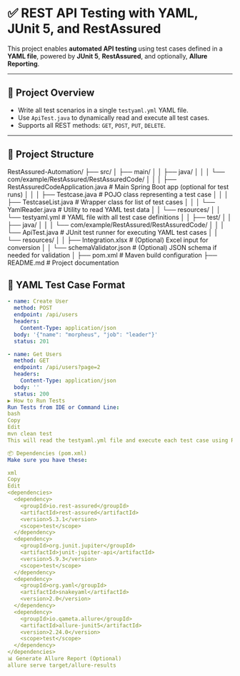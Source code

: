 
# ✅ REST API Testing with YAML, JUnit 5, and RestAssured

This project enables **automated API testing** using test cases defined in a **YAML file**, powered by **JUnit 5**, **RestAssured**, and optionally, **Allure Reporting**.

---

## 🔧 Project Overview

- Write all test scenarios in a single `testyaml.yml` YAML file.
- Use `ApiTest.java` to dynamically read and execute all test cases.
- Supports all REST methods: `GET`, `POST`, `PUT`, `DELETE`.

---

## 📁 Project Structure

RestAssured-Automation/
├── src/
│   ├── main/
│   │   ├── java/
│   │   │   └── com/example/RestAssured/RestAssuredCode/
│   │   │       ├── RestAssuredCodeApplication.java   # Main Spring Boot app (optional for test runs)
│   │   │       ├── Testcase.java                     # POJO class representing a test case
│   │   │       ├── TestcaseList.java                 # Wrapper class for list of test cases
│   │   │       └── YamlReader.java                   # Utility to read YAML test data
│   │   └── resources/
│   │       └── testyaml.yml                          # YAML file with all test case definitions
│
│   ├── test/
│   │   ├── java/
│   │   │   └── com/example/RestAssured/RestAssuredCode/
│   │   │       └── ApiTest.java                      # JUnit test runner for executing YAML test cases
│   │   └── resources/
│   │       ├── Integration.xlsx                      # (Optional) Excel input for conversion
│   │       └── schemaValidator.json                  # (Optional) JSON schema if needed for validation
│
├── pom.xml                                           # Maven build configuration
├── README.md                                         # Project documentation


## 📄 YAML Test Case Format

```yaml
- name: Create User
  method: POST
  endpoint: /api/users
  headers:
    Content-Type: application/json
  body: '{"name": "morpheus", "job": "leader"}'
  status: 201

- name: Get Users
  method: GET
  endpoint: /api/users?page=2
  headers:
    Content-Type: application/json
  body: ''
  status: 200
▶️ How to Run Tests
Run Tests from IDE or Command Line:
bash
Copy
Edit
mvn clean test
This will read the testyaml.yml file and execute each test case using RestAssured.

📦 Dependencies (pom.xml)
Make sure you have these:

xml
Copy
Edit
<dependencies>
  <dependency>
    <groupId>io.rest-assured</groupId>
    <artifactId>rest-assured</artifactId>
    <version>5.3.1</version>
    <scope>test</scope>
  </dependency>
  <dependency>
    <groupId>org.junit.jupiter</groupId>
    <artifactId>junit-jupiter-api</artifactId>
    <version>5.9.3</version>
    <scope>test</scope>
  </dependency>
  <dependency>
    <groupId>org.yaml</groupId>
    <artifactId>snakeyaml</artifactId>
    <version>2.0</version>
  </dependency>
  <dependency>
    <groupId>io.qameta.allure</groupId>
    <artifactId>allure-junit5</artifactId>
    <version>2.24.0</version>
    <scope>test</scope>
  </dependency>
</dependencies>
📊 Generate Allure Report (Optional)
allure serve target/allure-results


